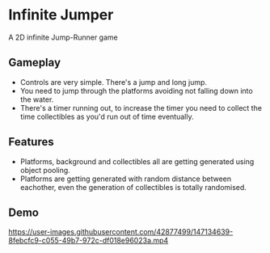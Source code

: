 # Infinite Jumper

A 2D infinite Jump-Runner game 

## Gameplay

- Controls are very simple. There's a jump and long jump. 
- You need to jump through the platforms avoiding not falling down into the water. 
- There's a timer running out, to increase the timer you need to collect the time collectibles as you'd run out of time eventually. 

## Features 

- Platforms, background and collectibles all are getting generated using object pooling. 
- Platforms are getting generated with random distance between eachother, even the generation of collectibles is totally randomised. 

## Demo 

https://user-images.githubusercontent.com/42877499/147134639-8febcfc9-c055-49b7-972c-df018e96023a.mp4

